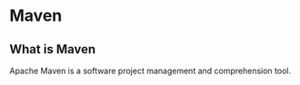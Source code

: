 # Maven #

## What is Maven ##

Apache Maven is a software project management and comprehension tool.